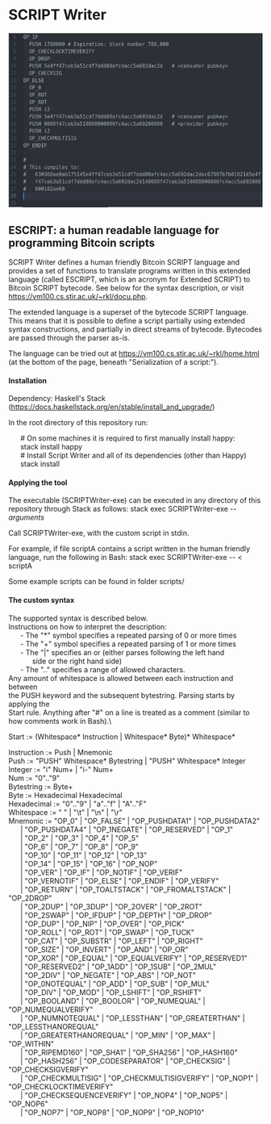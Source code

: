 # SCRIPT Writer
![Alt text](.imgs/extendedScriptExample.png?raw=true "Example")
## ESCRIPT: a human readable language for programming Bitcoin scripts

SCRIPT Writer defines a human friendly Bitcoin SCRIPT language and provides a set of functions to translate programs written in this extended language (called ESCRIPT, which is an acronym for Extended SCRIPT) to Bitcoin SCRIPT bytecode. See below for the syntax description, or visit https://vm100.cs.stir.ac.uk/~rkl/docu.php.

The extended language is a superset of the bytecode SCRIPT language. This means that it is possible to define a script partially using extended syntax constructions, and partially in direct streams of bytecode. Bytecodes are passed through the parser as-is.

The language can be tried out at https://vm100.cs.stir.ac.uk/~rkl/home.html (at the bottom of the page, beneath "Serialization of a script:").

#### Installation
Dependency: Haskell's Stack (https://docs.haskellstack.org/en/stable/install_and_upgrade/)

In the root directory of this repository run:

&nbsp;&nbsp;&nbsp;&nbsp;&nbsp;&nbsp;\# On some machines it is required to first manually install happy:<br/>
&nbsp;&nbsp;&nbsp;&nbsp;&nbsp;&nbsp;stack install happy<br/>
&nbsp;&nbsp;&nbsp;&nbsp;&nbsp;&nbsp;\# Install Script Writer and all of its dependencies (other than Happy)<br/>
&nbsp;&nbsp;&nbsp;&nbsp;&nbsp;&nbsp;stack install


#### Applying the tool

The executable (SCRIPTWriter-exe) can be executed in any directory of this repository through Stack as follows: stack exec SCRIPTWriter-exe -- _arguments_

Call SCRIPTWriter-exe, with the custom script in stdin.

For example, if file scriptA contains a script written in the human friendly language, run the following in Bash: stack exec SCRIPTWriter-exe -- < scriptA

Some example scripts can be found in folder scripts/

#### The custom syntax

The supported syntax is described below.\
Instructions on how to interpret the description:\
&nbsp;&nbsp;&nbsp;&nbsp;&nbsp;&nbsp;- The "*" symbol specifies a repeated parsing of 0 or more times\
&nbsp;&nbsp;&nbsp;&nbsp;&nbsp;&nbsp;- The "+" symbol specifies a repeated parsing of 1 or more times\
&nbsp;&nbsp;&nbsp;&nbsp;&nbsp;&nbsp;- The "|" specifies an or (either parses following the left hand\
&nbsp;&nbsp;&nbsp;&nbsp;&nbsp;&nbsp;&nbsp;&nbsp;&nbsp;&nbsp;&nbsp;&nbsp;side or the right hand side)\
&nbsp;&nbsp;&nbsp;&nbsp;&nbsp;&nbsp;- The ".." specifies a range of allowed characters.\
Any amount of whitespace is allowed between each instruction and between\
the PUSH keyword and the subsequent bytestring. Parsing starts by applying the\
Start rule. Anything after "\#" on a line is treated as a comment (similar to how comments work in Bash).\


Start := (Whitespace* Instruction | Whitespace* Byte)* Whitespace*

Instruction := Push | Mnemonic\
Push := "PUSH" Whitespace* Bytestring  | "PUSH" Whitespace* Integer\
Integer := "i" Num+ | "i-" Num+\
Num := "0".."9"\
Bytestring := Byte+\
Byte := Hexadecimal Hexadecimal\
Hexadecimal := "0".."9" | "a".."f" | "A".."F"\
Whitespace := " " | "\\t" | "\\n" | "\\r"\
Mnemonic := "OP_0" | "OP_FALSE" | "OP_PUSHDATA1" | "OP_PUSHDATA2"\
&nbsp;&nbsp;&nbsp;&nbsp;&nbsp;&nbsp;| "OP_PUSHDATA4" | "OP_1NEGATE" | "OP_RESERVED" | "OP_1"\
&nbsp;&nbsp;&nbsp;&nbsp;&nbsp;&nbsp;| "OP_2" | "OP_3" | "OP_4" | "OP_5"\
&nbsp;&nbsp;&nbsp;&nbsp;&nbsp;&nbsp;| "OP_6" | "OP_7" | "OP_8" | "OP_9"\
&nbsp;&nbsp;&nbsp;&nbsp;&nbsp;&nbsp;| "OP_10" | "OP_11" | "OP_12" | "OP_13"\
&nbsp;&nbsp;&nbsp;&nbsp;&nbsp;&nbsp;| "OP_14" | "OP_15" | "OP_16" | "OP_NOP"\
&nbsp;&nbsp;&nbsp;&nbsp;&nbsp;&nbsp;| "OP_VER" | "OP_IF" | "OP_NOTIF" | "OP_VERIF"\
&nbsp;&nbsp;&nbsp;&nbsp;&nbsp;&nbsp;| "OP_VERNOTIF" | "OP_ELSE" | "OP_ENDIF" | "OP_VERIFY"\
&nbsp;&nbsp;&nbsp;&nbsp;&nbsp;&nbsp;| "OP_RETURN" | "OP_TOALTSTACK" | "OP_FROMALTSTACK" | "OP_2DROP"\
&nbsp;&nbsp;&nbsp;&nbsp;&nbsp;&nbsp;| "OP_2DUP" | "OP_3DUP" | "OP_2OVER" | "OP_2ROT"\
&nbsp;&nbsp;&nbsp;&nbsp;&nbsp;&nbsp;| "OP_2SWAP" | "OP_IFDUP" | "OP_DEPTH" | "OP_DROP"\
&nbsp;&nbsp;&nbsp;&nbsp;&nbsp;&nbsp;| "OP_DUP" | "OP_NIP" | "OP_OVER" | "OP_PICK"\
&nbsp;&nbsp;&nbsp;&nbsp;&nbsp;&nbsp;| "OP_ROLL" | "OP_ROT" | "OP_SWAP" | "OP_TUCK"\
&nbsp;&nbsp;&nbsp;&nbsp;&nbsp;&nbsp;| "OP_CAT" | "OP_SUBSTR" | "OP_LEFT" | "OP_RIGHT"\
&nbsp;&nbsp;&nbsp;&nbsp;&nbsp;&nbsp;| "OP_SIZE" | "OP_INVERT" | "OP_AND" | "OP_OR"\
&nbsp;&nbsp;&nbsp;&nbsp;&nbsp;&nbsp;| "OP_XOR" | "OP_EQUAL" | "OP_EQUALVERIFY" | "OP_RESERVED1"\
&nbsp;&nbsp;&nbsp;&nbsp;&nbsp;&nbsp;| "OP_RESERVED2" | "OP_1ADD" | "OP_1SUB" | "OP_2MUL"\
&nbsp;&nbsp;&nbsp;&nbsp;&nbsp;&nbsp;| "OP_2DIV" | "OP_NEGATE" | "OP_ABS" | "OP_NOT"\
&nbsp;&nbsp;&nbsp;&nbsp;&nbsp;&nbsp;| "OP_0NOTEQUAL" | "OP_ADD" | "OP_SUB" | "OP_MUL"\
&nbsp;&nbsp;&nbsp;&nbsp;&nbsp;&nbsp;| "OP_DIV" | "OP_MOD" | "OP_LSHIFT" | "OP_RSHIFT"\
&nbsp;&nbsp;&nbsp;&nbsp;&nbsp;&nbsp;| "OP_BOOLAND" | "OP_BOOLOR" | "OP_NUMEQUAL" | "OP_NUMEQUALVERIFY"\
&nbsp;&nbsp;&nbsp;&nbsp;&nbsp;&nbsp;| "OP_NUMNOTEQUAL" | "OP_LESSTHAN" | "OP_GREATERTHAN" | "OP_LESSTHANOREQUAL"\
&nbsp;&nbsp;&nbsp;&nbsp;&nbsp;&nbsp;| "OP_GREATERTHANOREQUAL" | "OP_MIN" | "OP_MAX" | "OP_WITHIN"\
&nbsp;&nbsp;&nbsp;&nbsp;&nbsp;&nbsp;| "OP_RIPEMD160" | "OP_SHA1" | "OP_SHA256" | "OP_HASH160"\
&nbsp;&nbsp;&nbsp;&nbsp;&nbsp;&nbsp;| "OP_HASH256" | "OP_CODESEPARATOR" | "OP_CHECKSIG" | "OP_CHECKSIGVERIFY"\
&nbsp;&nbsp;&nbsp;&nbsp;&nbsp;&nbsp;| "OP_CHECKMULTISIG" | "OP_CHECKMULTISIGVERIFY" | "OP_NOP1" | "OP_CHECKLOCKTIMEVERIFY"\
&nbsp;&nbsp;&nbsp;&nbsp;&nbsp;&nbsp;| "OP_CHECKSEQUENCEVERIFY" | "OP_NOP4" | "OP_NOP5" | "OP_NOP6"\
&nbsp;&nbsp;&nbsp;&nbsp;&nbsp;&nbsp;| "OP_NOP7" | "OP_NOP8" | "OP_NOP9" | "OP_NOP10"
